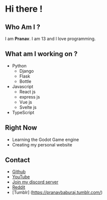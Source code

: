 # Hi there !
## Who Am I ?
  I am **Pranav**. I am 13 and I love programming.
 
 ## What am I working on ?

 - Python
	  - Django
	  - Flask
	  - Bottle
- Javascript
	- React js
	- express js
	- Vue js
	- Svelte js
- TypeScript

## Right Now 
- Learning the Godot Game engine
- Creating my personal website

## Contact

 - [Github](https://github.com/pranavbaburaj)
 - [YouTube](https://www.youtube.com/channel/UCXUbqWoz5V_Hoeofgbf6Mbw/featured?view_as=subscriber)
 - [Join my discord server](https://discord.com/channels/786077565617700874/786077565617700877)
 -  [Reddit](https://www.reddit.com/user/pranavbaburaj)
 - [Tumblr] (https://pranavbaburaj.tumblr.com/)
